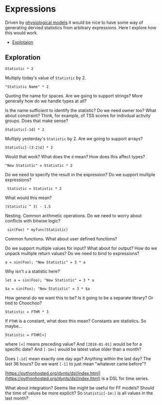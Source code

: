 
# Expressions

Driven by [physiological models](models) it would be nice to have some
way of generating dervied statistics from arbitrary expressions.  Here
I explore how this would work.

* [Explotaion](#exploration)

## Exploration

    Statistic * 2

Multiply today's value of `Statistic` by 2.

    "Statistic Name" * 2

Quoting the name for spaces.  Are we going to support strings?  More
generally how do we handle types at all?

Is the name sufficient to identify the statistic?  Do we need owner
too?  What about constraint?  Think, for example, of TSS scores for
indivdual activity groups.  Does that make sense?

    Statistic[-1d] * 2

Multiply yesterday's `Statistic` by 2.  Are we going to support
arrays?

    Statistic[-(3-2)d] * 2

Would that work?  What does the `d` mean?  How does this affect types?

    "New Statistic" = Statistic * 2

Do we need to specify the result in the expression?  Do we support
multiple expressions?

     Statistic = Statistic * 2

What would this mean?

    (Statistic ^ 3) - 1.5

Nesting.  Common arithmetic operations.  Do we need to worry about
conflicts with bitwise logic?

     sin(Foo) * myfunc(Statistic)

Common functions.  What about user defined functions?

Do we support multiple values for input?  What about for output?  How
do we unpack multiple return values?  Do we need to bind to
expressions?

    a = sin(Foo); "New Statistic" = 3 * a

Why isn't `a` a statistic here?

    let a = sin(Foo); "New Statistic" = 3 * a

    $a = sin(Foo); "New Statistic" = 3 * $a

How general do we want this to be?  Is it going to be a separate
library?  Or tied to Choochoo?

    Statistic = FTHR * 3

If `FTHR` is a constant, what does this mean?  Constants are
statistics.  So maybe...

    Statistic = FTHR[<]

where `[<]` means preceding value?  And `[2018-01-01]` would be for a
specific date?  And `[-1m<]` would be latest value older than a month?

Does `[-1d]` mean exactly one day ago?  Anything within the last day?
The last 36 hours?  Do we want `[-1]` to just mean "whatever came
before"?

[https://pythonhosted.org/dynts/dsl/index.html](https://pythonhosted.org/dynts/dsl/index.html)
is a DSL for time series.

What about integration?  Seems like might be useful for FF models?
Should the time of values be more explicit?  So `Statistic[-1m:]` is
all values in the last month?

